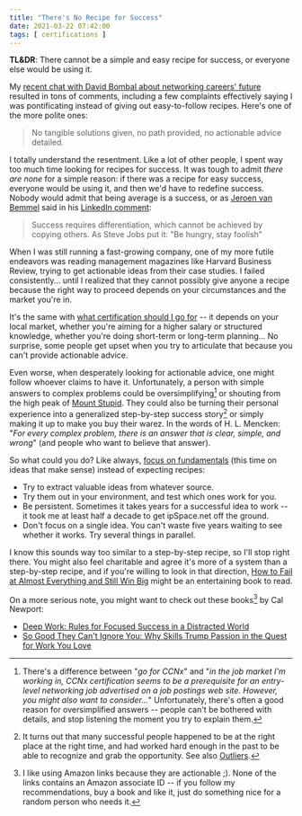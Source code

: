```yaml
---
title: "There's No Recipe for Success"
date: 2021-03-22 07:42:00
tags: [ certifications ]
---
```

**TL&DR**: There cannot be a simple and easy recipe for success, or everyone else would be using it.

My [recent chat with David Bombal about networking careers' future](https://blog.ipspace.net/2021/03/interview-is-networking-dead.html) resulted in tons of comments, including a few complaints effectively saying I was pontificating instead of giving out easy-to-follow recipes. Here's one of the more polite ones:

> No tangible solutions given, no path provided, no actionable advice detailed.

I totally understand the resentment. Like a lot of other people, I spent way too much time looking for recipes for success. It was tough to admit *there are none* for a simple reason: if there was a recipe for easy success, everyone would be using it, and then we'd have to redefine success. Nobody would admit that being average is a success, or as [Jeroen van Bemmel](https://www.linkedin.com/in/jeroenvbemmel/) said in his [LinkedIn comment](https://www.linkedin.com/feed/update/urn:li:activity:6779734986879721472/?commentUrn=urn%3Ali%3Acomment%3A%28activity%3A6779734986879721472%2C6779762484803969024%29):

> Success requires differentiation, which cannot be achieved by copying others. As Steve Jobs put it: "Be hungry, stay foolish" 
<!--more-->
When I was still running a fast-growing company, one of my more futile endeavors was reading management magazines like Harvard Business Review, trying to get actionable ideas from their case studies. I failed consistently... until I realized that they cannot possibly give anyone a recipe because the right way to proceed depends on your circumstances and the market you're in.

It's the same with [what certification should I go for](https://blog.ipspace.net/2020/11/growing-beyond-networking-skills.html) -- it depends on your local market, whether you're aiming for a higher salary or structured knowledge, whether you're doing short-term or long-term planning... No surprise, some people get upset when you try to articulate that because you can't provide actionable advice. 

Even worse, when desperately looking for actionable advice, one might follow whoever claims to have it. Unfortunately, a person with simple answers to complex problems could be oversimplifying[^3] or shouting from the high peak of [Mount Stupid](https://www.smbc-comics.com/?id=2475). They could also be turning their personal experience into a generalized step-by-step success story[^1] or simply making it up to make you buy their warez. In the words of H. L. Mencken: "*For every complex problem, there is an answer that is clear, simple, and wrong*" (and people who want to believe that answer).

So what could you do? Like always, [focus on fundamentals](https://blog.ipspace.net/2015/03/you-must-understand-fundamentals-to-be.html) (this time on ideas that make sense) instead of expecting recipes:

* Try to extract valuable ideas from whatever source.
* Try them out in your environment, and test which ones work for you.
* Be persistent. Sometimes it takes years for a successful idea to work -- it took me at least half a decade to get ipSpace.net off the ground.
* Don't focus on a single idea. You can't waste five years waiting to see whether it works. Try several things in parallel.

I know this sounds way too similar to a step-by-step recipe, so I'll stop right there. You might also feel charitable and agree it's more of a system than a step-by-step recipe, and if you're willing to look in that direction, [How to Fail at Almost Everything and Still Win Big](https://www.amazon.com/How-Fail-Almost-Everything-Still-ebook/dp/B00COOFBA4) might be an entertaining book to read.

On a more serious note, you might want to check out these books[^2] by Cal Newport:

* [Deep Work: Rules for Focused Success in a Distracted World](https://www.amazon.com/Deep-Work-Focused-Success-Distracted-ebook/dp/B00X47ZVXM/)
* [So Good They Can't Ignore You: Why Skills Trump Passion in the Quest for Work You Love](https://www.amazon.com/gp/product/B0076DDBJ6/)

[^3]: There's a difference between "*go for CCNx*" and "*in the job market I'm working in, CCNx certification seems to be a prerequisite for an entry-level networking job advertised on a job postings web site. However, you might also want to consider...*" Unfortunately, there's often a good reason for oversimplified answers -- people can't be bothered with details, and stop listening the moment you try to explain them.

[^1]: It turns out that many successful people happened to be at the right place at the right time, and had worked hard enough in the past to be able to recognize and grab the opportunity. See also [Outliers](https://www.amazon.com/dp/B00FOR2FKW/).

[^2]: I like using Amazon links because they are actionable ;). None of the links contains an Amazon associate ID -- if you follow my recommendations, buy a book and like it, just do something nice for a random person who needs it.
